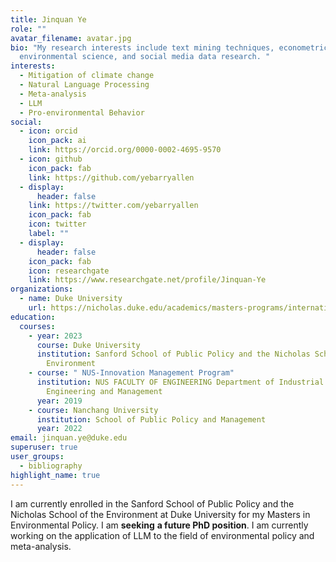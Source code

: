 ```yaml
---
title: Jinquan Ye
role: ""
avatar_filename: avatar.jpg
bio: "My research interests include text mining techniques, econometrics,
  environmental science, and social media data research. "
interests:
  - Mitigation of climate change
  - Natural Language Processing
  - Meta-analysis
  - LLM
  - Pro-environmental Behavior
social:
  - icon: orcid
    icon_pack: ai
    link: https://orcid.org/0000-0002-4695-9570
  - icon: github
    icon_pack: fab
    link: https://github.com/yebarryallen
  - display:
      header: false
    link: https://twitter.com/yebarryallen
    icon_pack: fab
    icon: twitter
    label: ""
  - display:
      header: false
    icon_pack: fab
    icon: researchgate
    link: https://www.researchgate.net/profile/Jinquan-Ye
organizations:
  - name: Duke University
    url: https://nicholas.duke.edu/academics/masters-programs/international-master-environmental-policy
education:
  courses:
    - year: 2023
      course: Duke University
      institution: Sanford School of Public Policy and the Nicholas School of the
        Environment
    - course: " NUS-Innovation Management Program"
      institution: NUS FACULTY OF ENGINEERING Department of Industrial Systems
        Engineering and Management
      year: 2019
    - course: Nanchang University
      institution: School of Public Policy and Management
      year: 2022
email: jinquan.ye@duke.edu
superuser: true
user_groups:
  - bibliography
highlight_name: true
---
```

I am currently enrolled in the Sanford School of Public Policy and the Nicholas School of the Environment at Duke University for my Masters in Environmental Policy. I am **seeking** **a future PhD position**.  I am currently working on the application of LLM to the field of environmental policy and meta-analysis.